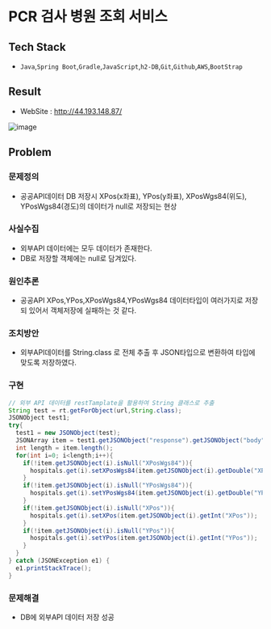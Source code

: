 # PCR 검사 병원 조회 서비스

## Tech Stack
  - `Java`,`Spring Boot`,`Gradle`,`JavaScript`,`h2-DB`,`Git`,`Github`,`AWS`,`BootStrap`

## Result
  - WebSite : http://44.193.148.87/

![image](https://user-images.githubusercontent.com/82141580/155466960-1eac68be-b167-4eae-b750-6a7b23ed525d.png)

## Problem

### 문제정의
  - 공공API데이터 DB 저장시 XPos(x좌표), YPos(y좌표), XPosWgs84(위도), YPosWgs84(경도)의 데이터가 null로 저장되는 현상

### 사실수집
  - 외부API 데이터에는 모두 데이터가 존재한다.
  - DB로 저장할 객체에는 null로 담겨있다.

### 원인추론
  - 공공API XPos,YPos,XPosWgs84,YPosWgs84 데이터타입이 여러가지로 저장되 있어서 객체저장에 실패하는 것 같다.
    
### 조치방안
  - 외부API데이터를 String.class 로 전체 추출 후 JSON타입으로 변환하여 타입에 맞도록 저장하였다.

### 구현

```Java
// 외부 API 데이터를 restTamplate을 활용하여 String 클래스로 추출
String test = rt.getForObject(url,String.class);
JSONObject test1;
try{
  test1 = new JSONObject(test);
  JSONArray item = test1.getJSONObject("response").getJSONObject("body").getJSONObject("items").getJSONArray("item");
  int length = item.length();
  for(int i=0; i<length;i++){
    if(!item.getJSONObject(i).isNull("XPosWgs84")){
      hospitals.get(i).setXPosWgs84(item.getJSONObject(i).getDouble("XPosWgs84"));
    }
    if(!item.getJSONObject(i).isNull("YPosWgs84")){
      hospitals.get(i).setYPosWgs84(item.getJSONObject(i).getDouble("YPosWgs84"));
    }
    if(!item.getJSONObject(i).isNull("XPos")){
      hospitals.get(i).setXPos(item.getJSONObject(i).getInt("XPos"));
    }
    if(!item.getJSONObject(i).isNull("YPos")){
      hospitals.get(i).setYPos(item.getJSONObject(i).getInt("YPos"));
    }
  }
} catch (JSONException e1) {
  e1.printStackTrace();
}
```

### 문제해결
  - DB에 외부API 데이터 저장 성공
